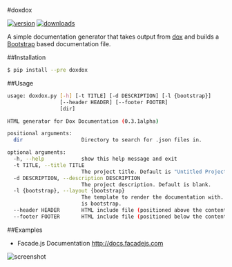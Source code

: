 #doxdox

[![version](https://pypip.in/v/doxdox/badge.png)](https://pypi.python.org/pypi/doxdox/) [![downloads](https://pypip.in/d/doxdox/badge.png)](https://pypi.python.org/pypi/doxdox/)

A simple documentation generator that takes output from [dox](https://github.com/visionmedia/dox/) and builds a [Bootstrap](http://getbootstrap.com/) based documentation file.

##Installation

```bash
$ pip install --pre doxdox
```

##Usage

```bash
usage: doxdox.py [-h] [-t TITLE] [-d DESCRIPTION] [-l {bootstrap}]
                 [--header HEADER] [--footer FOOTER]
                 [dir]

HTML generator for Dox Documentation (0.3.1alpha)

positional arguments:
  dir                   Directory to search for .json files in.

optional arguments:
  -h, --help            show this help message and exit
  -t TITLE, --title TITLE
                        The project title. Default is "Untitled Project".
  -d DESCRIPTION, --description DESCRIPTION
                        The project description. Default is blank.
  -l {bootstrap}, --layout {bootstrap}
                        The template to render the documentation with. Default
                        is bootstrap.
  --header HEADER       HTML include file (positioned above the content).
  --footer FOOTER       HTML include file (positioned below the content).
```

##Examples

- Facade.js Documentation <http://docs.facadejs.com>

![screenshot](http://f.cl.ly/items/2s3Z1u471I2k0U0a143a/doxdox-screenshot.png)
